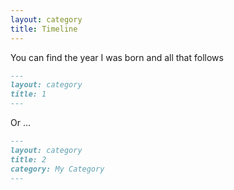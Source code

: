 ```yaml
---
layout: category
title: Timeline
---
```


You can find the year I was born and all that follows


```md
---
layout: category
title: 1
---
```

Or ...

```md
---
layout: category
title: 2
category: My Category
---
```



